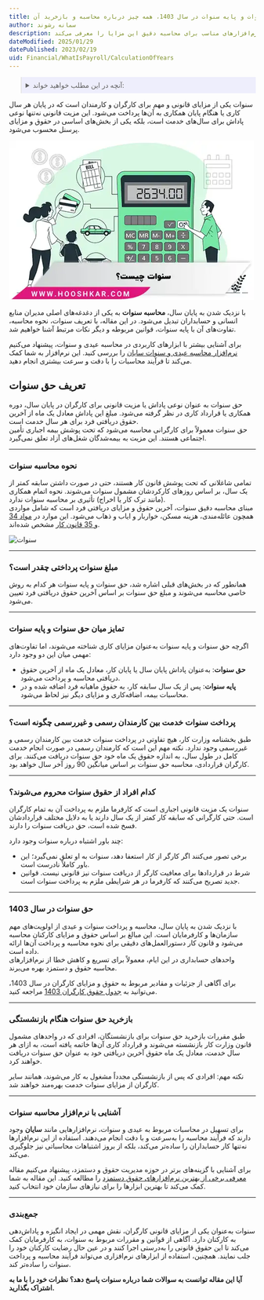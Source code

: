 ```yaml
---
title: حق سنوات و پایه سنوات در سال 1403، همه چیز درباره محاسبه و بازخرید آن
author: سمانه رشوند
description: سنوات پاداشی قانونی است که به کارگران در پایان سال کاری یا هنگام پایان همکاری پرداخت می‌شود. این مقاله به نحوه محاسبه سنوات، تفاوت آن با پایه سنوات و قوانین مرتبط پرداخته و نرم‌افزارهای مناسب برای محاسبه دقیق این مزایا را معرفی می‌کند.
dateModified: 2025/01/29
datePublished: 2023/02/19
uid: Financial/WhatIsPayroll/CalculationOfYears
---
```

<blockquote style="background-color:#eeeefc; padding:0.5rem">
<details>
  <summary>آنچه در این مطلب خواهید خواند:</summary>
  <ul>
    <li>تعریف حق سنوات</li>
    <li>نحوه محاسبه سنوات</li>
    <li>مبلغ سنوات پرداختی چقدر است؟</li>
    <li>تمایز میان حق سنوات و پایه سنوات</li>
    <li>پرداخت سنوات خدمت بین کارمندان رسمی و غیررسمی چگونه است؟</li>
    <li>کدام افراد از حقوق سنوات محروم می‌شوند؟</li>
    <li>حق سنوات در سال 1403</li>
    <li>بازخرید حق سنوات هنگام بازنشستگی</li>
    <li>آشنایی با نرم‌افزار محاسبه سنوات</li>
  </ul>
</details>
</blockquote>

سنوات یکی از مزایای قانونی و مهم برای کارگران و کارمندان است که در پایان هر سال کاری یا هنگام پایان همکاری به آن‌ها پرداخت می‌شود. این مزیت قانونی نه‌تنها نوعی پاداش برای سال‌های خدمت است، بلکه یکی از بخش‌های اساسی در حقوق و مزایای پرسنل محسوب می‌شود. 

![سنوات چیست](./Images/CalculationOfYears-02.webp)

با نزدیک شدن به پایان سال، **محاسبه سنوات** به یکی از دغدغه‌های اصلی مدیران منابع انسانی و حسابداران تبدیل می‌شود. در این مقاله، با تعریف سنوات، نحوه محاسبه، تفاوت‌های آن با پایه سنوات، قوانین مربوطه و دیگر نکات مرتبط آشنا خواهیم شد.  

برای آشنایی بیشتر با ابزارهای کاربردی در محاسبه عیدی و سنوات، پیشنهاد می‌کنیم <a href="https://www.hooshkar.com/Software/Sayan/Module/Payroll" target="_blank">نرم‌افزار محاسبه عیدی و سنوات سایان</a> را بررسی کنید. این نرم‌افزار به شما کمک می‌کند تا فرآیند محاسبات را با دقت و سرعت بیشتری انجام دهید.

## تعریف حق سنوات
حق سنوات به عنوان نوعی پاداش یا مزیت قانونی برای کارگران در پایان سال، دوره همکاری یا قرارداد کاری در نظر گرفته می‌شود. مبلغ این پاداش معادل یک ماه از آخرین حقوق دریافتی فرد برای هر سال خدمت است.  
حق سنوات معمولاً برای کارگرانی محاسبه می‌شود که تحت پوشش بیمه اجباری تأمین اجتماعی هستند. این مزیت به بیمه‌شدگان شغل‌های آزاد تعلق نمی‌گیرد.  

---

### نحوه محاسبه سنوات
تمامی شاغلانی که تحت پوشش قانون کار هستند، حتی در صورت داشتن سابقه کمتر از یک سال، بر اساس روزهای کارکردشان مشمول سنوات می‌شوند. نحوه اتمام همکاری (مانند ترک کار یا اخراج) تأثیری بر محاسبه سنوات ندارد.  
مبنای محاسبه دقیق سنوات، آخرین حقوق و مزایای دریافتی فرد است که شامل مواردی همچون عائله‌مندی، هزینه مسکن، خواربار و ایاب و ذهاب می‌شود. این موارد در <a href="https://www.mcls.gov.ir/fa/law/267/%d9%81%d8%b5%d9%84-%d8%b3%d9%88%d9%85-%d8%b4%d8%b1%d8%a7%db%8c%d8%b7-%da%a9%d8%a7%d8%b1" target="_blank">مواد 34 و 35 قانون کار</a>
 مشخص شده‌اند.  

![سنوات](./Images/CalculationOfYears.webp)

---

### مبلغ سنوات پرداختی چقدر است؟

همانطور که در بخش‌های قبلی اشاره شد، حق سنوات و پایه سنوات هر کدام به روش خاصی محاسبه می‌شوند و مبلغ حق سنوات بر اساس آخرین حقوق دریافتی فرد تعیین می‌شود.

---

### تمایز میان حق سنوات و پایه سنوات
اگرچه حق سنوات و پایه سنوات به‌عنوان مزایای کاری شناخته می‌شوند، اما تفاوت‌های مهمی میان این دو وجود دارد:  
- **حق سنوات**: به‌عنوان پاداش پایان سال یا پایان کار، معادل یک ماه از آخرین حقوق دریافتی محاسبه و پرداخت می‌شود.  
- **پایه سنوات**: پس از یک سال سابقه کار، به حقوق ماهیانه فرد اضافه شده و در محاسبات بیمه، اضافه‌کاری و مزایای دیگر نیز لحاظ می‌شود.  

---

### پرداخت سنوات خدمت بین کارمندان رسمی و غیررسمی چگونه است؟

طبق بخشنامه وزارت کار، هیچ تفاوتی در پرداخت سنوات خدمت بین کارمندان رسمی و غیررسمی وجود ندارد. نکته مهم این است که کارمندان رسمی در صورت انجام خدمت کامل در طول سال، به اندازه حقوق یک ماه خود حق سنوات دریافت می‌کنند. برای کارگران قراردادی، محاسبه حق سنوات بر اساس میانگین 90 روز آخر سال خواهد بود.

---

### کدام افراد از حقوق سنوات محروم می‌شوند؟
سنوات یک مزیت قانونی اجباری است که کارفرما ملزم به پرداخت آن به تمام کارگران است. حتی کارگرانی که سابقه کار کمتر از یک سال دارند یا به دلایل مختلف قراردادشان فسخ شده است، حق دریافت سنوات را دارند.  

چند باور اشتباه درباره سنوات وجود دارد:  
- برخی تصور می‌کنند اگر کارگر از کار استعفا دهد، سنوات به او تعلق نمی‌گیرد؛ این باور کاملاً نادرست است.  
- شرط در قراردادها برای معافیت کارگر از دریافت سنوات نیز قانونی نیست. قوانین جدید تصریح می‌کنند که کارفرما در هر شرایطی ملزم به پرداخت سنوات است.  

---

### حق سنوات در سال 1403
با نزدیک شدن به پایان سال، محاسبه و پرداخت سنوات و عیدی از اولویت‌های مهم سازمان‌ها و کارفرمایان است. این مبالغ بر اساس حقوق و مزایای کارکنان محاسبه می‌شود و قانون کار دستورالعمل‌های دقیقی برای نحوه محاسبه و پرداخت آن‌ها ارائه داده است.  
واحدهای حسابداری در این ایام، معمولاً برای تسریع و کاهش خطا از نرم‌افزارهای محاسبه حقوق و دستمزد بهره می‌برند.  

برای آگاهی از جزئیات و مقادیر مربوط به حقوق و مزایای کارگران در سال 1403، می‌توانید به <a href="https://www.hooshkar.com/Wiki/Payroll/Payroll1403" target="_blank">جدول حقوق کارگران 1403</a> مراجعه کنید.

---

### بازخرید حق سنوات هنگام بازنشستگی

طبق مقررات بازخرید حق سنوات برای بازنشستگان، افرادی که در واحدهای مشمول قانون وزارت کار بازنشسته می‌شوند و قرارداد کاری آن‌ها خاتمه یافته است، به ازای هر سال خدمت، معادل یک ماه حقوق آخرین دریافتی خود به عنوان حق سنوات دریافت خواهند کرد.

نکته مهم: افرادی که پس از بازنشستگی مجدداً مشغول به کار می‌شوند، همانند سایر کارگران از مزایای سنوات خدمت بهره‌مند خواهند شد.

---

### آشنایی با نرم‌افزار محاسبه سنوات
برای تسهیل در محاسبات مربوط به عیدی و سنوات، نرم‌افزارهایی مانند **سایان** وجود دارند که فرآیند محاسبه را به‌سرعت و با دقت انجام می‌دهند. استفاده از این نرم‌افزارها نه‌تنها کار حسابداران را ساده‌تر می‌کند، بلکه از بروز اشتباهات محاسباتی نیز جلوگیری می‌کند.  

برای آشنایی با گزینه‌های برتر در حوزه مدیریت حقوق و دستمزد، پیشنهاد می‌کنیم مقاله <a href="https://www.hooshkar.com/Wiki/Financial/TheBestPayrollSoftware" target="_blank">معرفی برخی از بهترین نرم‌افزارهای حقوق دستمزد</a> را مطالعه کنید. این مقاله به شما کمک می‌کند تا بهترین ابزارها را برای نیازهای سازمان خود انتخاب کنید.

---

### جمع‌بندی
سنوات به‌عنوان یکی از مزایای قانونی کارگران، نقش مهمی در ایجاد انگیزه و پاداش‌دهی به کارکنان دارد. آگاهی از قوانین و مقررات مربوط به سنوات، به کارفرمایان کمک می‌کند تا این حقوق قانونی را به‌درستی اجرا کنند و در عین حال رضایت کارکنان خود را جلب نمایند. همچنین، استفاده از ابزارهای نرم‌افزاری می‌تواند فرآیند محاسبه و پرداخت سنوات را ساده‌تر کند.  

**آیا این مقاله توانست به سوالات شما درباره سنوات پاسخ دهد؟ نظرات خود را با ما به اشتراک بگذارید.**
